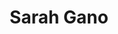 ---
templateKey: member
title: Sarah Gano
andrewID: sgano
portfolio: |-
  * I founded a student-alumni matching service called Help A Hiller which matched high school students with recent alumni based on their shared interests and goals in order to gain useful information and advice on the transition into college and beyond.
  * I developed a senior research portfolio and presented a proposal to reduce food waste in Chinese restaurants based on one of the United Nation’s Sustainable Development Goals of ensuring sustainable consumption as part of the Global Scholars Certificate Program at Tower Hill School.
  * I explored the inner workings of data analytics and presented a mock business idea involving customer data retrieval during a summer research program with a data science professor at Berkeley Haas.
  * I ran bookkeeping and ticket distribution and oversaw a group of twenty student volunteers as Finance Team Lead at the Delaware CACC Chinese Festival.
name: Sarah Gano
role: Business Analyst
description: I am currently a freshman majoring in Business Administration at Carnegie Mellon University. I’m hoping to build upon my background in social entrepreneurship and data science as a proactive, positive, and collaborative business analyst in Business Technology Group. In my free time, I enjoy singing in an a cappella group, playing soccer and hiking, and exploring the city with friends.
photo: /img/sgano.jpg
resume: /img/sgano.pdf
year: 2026
degree: BS
major: Business Administration
linkedIn: https://www.linkedin.com/in/sarah-gano/
---